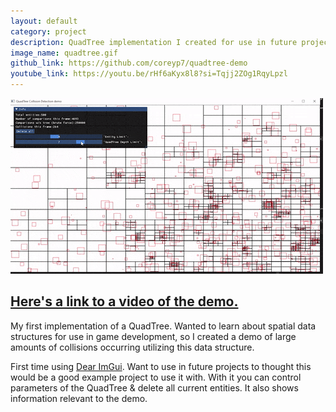 ```yaml
---
layout: default
category: project
description: QuadTree implementation I created for use in future projects, specifically for collision detection.
image_name: quadtree.gif
github_link: https://github.com/coreyp7/quadtree-demo
youtube_link: https://youtu.be/rHf6aKyx8l8?si=Tqjj2ZOg1RqyLpzl
---
```


[![Here's a link to a video of the demo.](/assets/images/projects/quadtree.gif)](https://youtu.be/rHf6aKyx8l8 "QuadTree demo video")

## [Here's a link to a video of the demo.](https://youtu.be/rHf6aKyx8l8)

My first implementation of a QuadTree. Wanted to learn about spatial data structures for use in game development, so I created a demo of large amounts of collisions occurring utilizing this data structure.

First time using [Dear ImGui](https://github.com/ocornut/imgui). Want to use in future projects to thought this would be a good example project to use it with. With it you can control parameters of the QuadTree & delete all current entities. It also shows information relevant to the demo.
